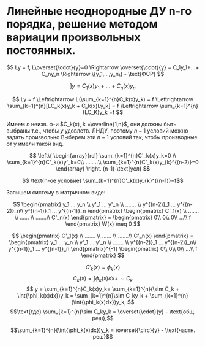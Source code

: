 # Линейные неоднородные ДУ n-го порядка, решение методом вариации произвольных постоянных.

$$
Ly = f, L\overset{\cdot}{y}=0 \Rightarrow \overset{\cdot}{y} = C_1y_1+...+ C_ny_n \Rightarrow
\{y_1,...,y_n\} - \text{ФСР}
$$

$$]y = C_1(x)y_1 +...+C_n(x)y_n$$

$$
Ly = f \Leftrightarrow L(\sum_{k=1}^{n}C_k(x)y_k) =
f \Leftrightarrow \sum_{k=1}^{n}[LC_k(x)y_k + C_k(x)Ly_k] =
f \Leftrightarrow \sum_{k=1}^{n}(LC_K)y_k =f
$$ 

Имеем $n$ неизв. ф-и $C_k(x), k =\overline{1,n}$, они должны быть выбраны т.е.,
чтобы $y$ удовлетв. ЛНДУ, поэтому $n-1$ условий можно задать произвольно
Выберем эти $n-1$ условий так, чтобы производные от y имели такой вид.

$$
\left\{
\begin{array}{rcl}
    \sum_{k=1}^{n}C'_k(x)y_k=0 \\
    \sum_{k=1}^{n}C'_k(x)y'_k=0\\
    ........\\
    \sum_{k=1}^{n}C'_k(x)y_{k}^{(n-2)}=0 
\end{array} \right.
(n-1)-\text{усл}
$$

$$ \text{n-ое условие} \sum_{k=1}^{n}C'_k(x)y_{k}^{(n-1)}=f$$

Запишем систему в матричном виде:

$$
\begin{pmatrix}
    y_1 ... y_n \\
    y'_1 ... y'_n \\
    ....... \\
    y^{(n-2)}_1 ... y^{(n-2)}_n\\
    y^{(n-1)}_1 ... y^{(n-1)}_n
\end{pmatrix} 
\begin{pmatrix}
    C'_1(x) \\
    ....... \\
    ...... \\
    .......\\
    C'_n(x)
\end{pmatrix} = 
\begin{pmatrix} 
    0\\
    0\\
    0\\
    ...\\
    f  
\end{pmatrix} W(x) \neq 0
$$

$$
\begin{pmatrix} C'_1(x) \\
    ....... \\
    ...... \\
    .......\\
    C'_n(x)
\end{pmatrix} =
\begin{pmatrix} 
    y_1 ... y_n \\
    y'_1 ... y'_n \\
    ....... \\
    y^{(n-2)}_1 ... y^{(n-2)}_n\\
    y^{(n-1)}_1 ... y^{(n-1)}_n
\end{pmatrix}^{-1} 
\begin{pmatrix} 
    0\\
    0\\
    0\\
    ...\\
    f
\end{pmatrix}
$$

$$C'_k(x) = \phi_k(x)$$ 
$$C_k(x) = \int{\phi_k(x)dx} + \sim C_k$$
$$
y = \sum_{k=1}^{n}C_k(x)y_k=
\sum_{k=1}^{n}(\sim C_k + \int{\phi_k(x)dx})y_k =
\sum_{k=1}^{n}\sim C_ky_k + \sum_{k=1}^{n}(\int{\phi_k(x)dx})y_k,
$$ 
$$\text{где} \sum_{k=1}^{n}\sim C_ky_k = \overset{\cdot}{y} - \text{общ. реш},$$

$$\sum_{k=1}^{n}(\int{\phi_k(x)dx})y_k = \overset{\circ}{y} - \text{частн. реш}$$

